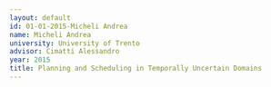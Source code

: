 ```yaml
---
layout: default 
id: 01-01-2015-Micheli Andrea
name: Micheli Andrea
university: University of Trento
advisor: Cimatti Alessandro
year: 2015
title: Planning and Scheduling in Temporally Uncertain Domains
---
```

